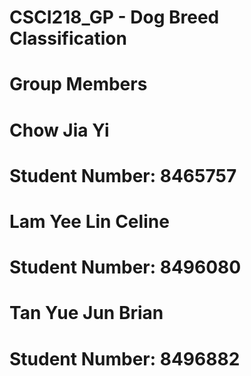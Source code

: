 # CSCI218_GP - Dog Breed Classification

# Group Members
# Chow Jia Yi
# Student Number: 8465757
# Lam Yee Lin Celine
# Student Number: 8496080
# Tan Yue Jun Brian
# Student Number: 8496882
